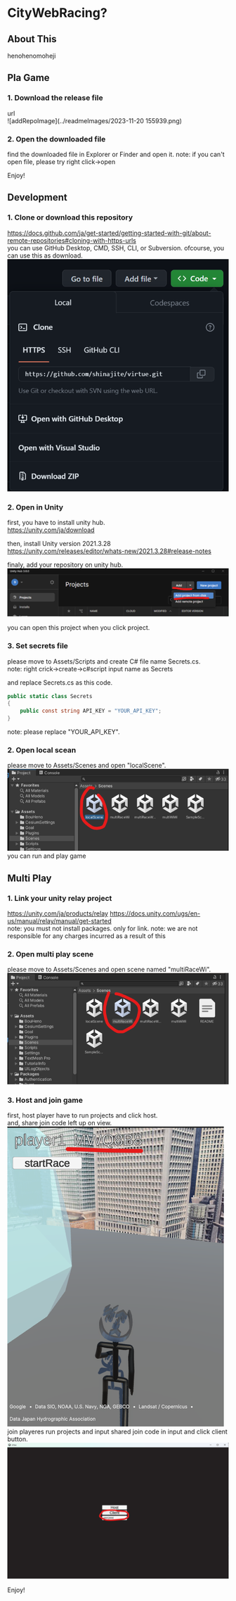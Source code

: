 # CityWebRacing?
## About This
henohenomoheji

## Pla Game
### 1. Download the release file
url<br>
![addRepoImage](../readmeImages/2023-11-20 155939.png)

### 2. Open the downloaded file
find the downloaded file in Explorer or Finder and open it.
note: if you can't open file, please try right click→open

Enjoy!

## Development
### 1. Clone or download this repository
https://docs.github.com/ja/get-started/getting-started-with-git/about-remote-repositories#cloning-with-https-urls<br>
you can use GitHub Desktop, CMD, SSH, CLI, or Subversion.
ofcourse, you can use this as download.
![addRepoImage](./readmeImages/2023-11-20%20163234.png)

### 2. Open in Unity
first, you have to install unity hub.<br>
https://unity.com/ja/download<br>

then, install Unity version 2021.3.28<br>
https://unity.com/releases/editor/whats-new/2021.3.28#release-notes

finaly, add your repository on unity hub.<br>
![addRepoImage](./readmeImages/2023-11-20%20155939.png)<br>

you can open this project when you click project.<br>

### 3. Set secrets file
please move to Assets/Scripts and create C# file name Secrets.cs.<br>
note: right crick→create→c#script input name as Secrets

and replace Secrets.cs as this code.
```cs
public static class Secrets
{
    public const string API_KEY = "YOUR_API_KEY";
}
```
note: please replace "YOUR_API_KEY".

### 2. Open local scean
please move to Assets/Scenes and open "localScene".<br>
![addRepoImage](./readmeImages/2023-11-20%20163029.png)<br>
you can run and play game

## Multi Play
### 1. Link your unity relay project
https://unity.com/ja/products/relay
https://docs.unity.com/ugs/en-us/manual/relay/manual/get-started<br>
note: you must not install packages. only for link.
note: we are not responsible for any charges incurred as a result of this

### 2. Open multi play scene
please move to Assets/Scenes and open scene named "multiRaceWi".
![openMultiImage](./readmeImages/2023-11-20%20160433.png)

### 3. Host and join game
first, host player have to run projects and click host.<br>
and, share join code left up on view.<br>
![openMultiImage](./readmeImages/2023-11-20%20163503.png)<br>
join playeres run projects and input shared join code in input and click client button.
![openMultiImage](./readmeImages/2023-11-20%20163911.png)<br>

Enjoy!